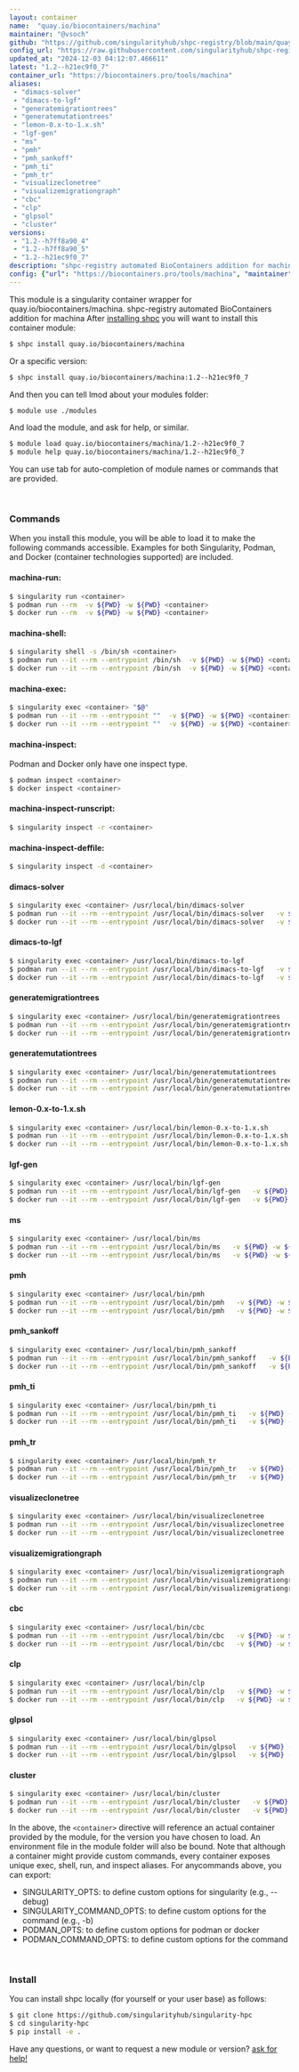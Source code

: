 ```yaml
---
layout: container
name:  "quay.io/biocontainers/machina"
maintainer: "@vsoch"
github: "https://github.com/singularityhub/shpc-registry/blob/main/quay.io/biocontainers/machina/container.yaml"
config_url: "https://raw.githubusercontent.com/singularityhub/shpc-registry/main/quay.io/biocontainers/machina/container.yaml"
updated_at: "2024-12-03 04:12:07.466611"
latest: "1.2--h21ec9f0_7"
container_url: "https://biocontainers.pro/tools/machina"
aliases:
 - "dimacs-solver"
 - "dimacs-to-lgf"
 - "generatemigrationtrees"
 - "generatemutationtrees"
 - "lemon-0.x-to-1.x.sh"
 - "lgf-gen"
 - "ms"
 - "pmh"
 - "pmh_sankoff"
 - "pmh_ti"
 - "pmh_tr"
 - "visualizeclonetree"
 - "visualizemigrationgraph"
 - "cbc"
 - "clp"
 - "glpsol"
 - "cluster"
versions:
 - "1.2--h7ff8a90_4"
 - "1.2--h7ff8a90_5"
 - "1.2--h21ec9f0_7"
description: "shpc-registry automated BioContainers addition for machina"
config: {"url": "https://biocontainers.pro/tools/machina", "maintainer": "@vsoch", "description": "shpc-registry automated BioContainers addition for machina", "latest": {"1.2--h21ec9f0_7": "sha256:aaf3497b4bf7942be7174c0d7c54f262e6abcc5ebccfc7194644a7b5a4333d80"}, "tags": {"1.2--h7ff8a90_4": "sha256:e8e3b1c68d42fd8ae63a6c7fc7e25352b35d069fb0e647513db8e3e31ad8eb89", "1.2--h7ff8a90_5": "sha256:68f19a4158f839682debcefcb46b0fe89dc6de1b8114e684fb58eed05d7a4c8a", "1.2--h21ec9f0_7": "sha256:aaf3497b4bf7942be7174c0d7c54f262e6abcc5ebccfc7194644a7b5a4333d80"}, "docker": "quay.io/biocontainers/machina", "aliases": {"dimacs-solver": "/usr/local/bin/dimacs-solver", "dimacs-to-lgf": "/usr/local/bin/dimacs-to-lgf", "generatemigrationtrees": "/usr/local/bin/generatemigrationtrees", "generatemutationtrees": "/usr/local/bin/generatemutationtrees", "lemon-0.x-to-1.x.sh": "/usr/local/bin/lemon-0.x-to-1.x.sh", "lgf-gen": "/usr/local/bin/lgf-gen", "ms": "/usr/local/bin/ms", "pmh": "/usr/local/bin/pmh", "pmh_sankoff": "/usr/local/bin/pmh_sankoff", "pmh_ti": "/usr/local/bin/pmh_ti", "pmh_tr": "/usr/local/bin/pmh_tr", "visualizeclonetree": "/usr/local/bin/visualizeclonetree", "visualizemigrationgraph": "/usr/local/bin/visualizemigrationgraph", "cbc": "/usr/local/bin/cbc", "clp": "/usr/local/bin/clp", "glpsol": "/usr/local/bin/glpsol", "cluster": "/usr/local/bin/cluster"}}
---
```


This module is a singularity container wrapper for quay.io/biocontainers/machina.
shpc-registry automated BioContainers addition for machina
After [installing shpc](#install) you will want to install this container module:


```bash
$ shpc install quay.io/biocontainers/machina
```

Or a specific version:

```bash
$ shpc install quay.io/biocontainers/machina:1.2--h21ec9f0_7
```

And then you can tell lmod about your modules folder:

```bash
$ module use ./modules
```

And load the module, and ask for help, or similar.

```bash
$ module load quay.io/biocontainers/machina/1.2--h21ec9f0_7
$ module help quay.io/biocontainers/machina/1.2--h21ec9f0_7
```

You can use tab for auto-completion of module names or commands that are provided.

<br>

### Commands

When you install this module, you will be able to load it to make the following commands accessible.
Examples for both Singularity, Podman, and Docker (container technologies supported) are included.

#### machina-run:

```bash
$ singularity run <container>
$ podman run --rm  -v ${PWD} -w ${PWD} <container>
$ docker run --rm  -v ${PWD} -w ${PWD} <container>
```

#### machina-shell:

```bash
$ singularity shell -s /bin/sh <container>
$ podman run --it --rm --entrypoint /bin/sh  -v ${PWD} -w ${PWD} <container>
$ docker run --it --rm --entrypoint /bin/sh  -v ${PWD} -w ${PWD} <container>
```

#### machina-exec:

```bash
$ singularity exec <container> "$@"
$ podman run --it --rm --entrypoint ""  -v ${PWD} -w ${PWD} <container> "$@"
$ docker run --it --rm --entrypoint ""  -v ${PWD} -w ${PWD} <container> "$@"
```

#### machina-inspect:

Podman and Docker only have one inspect type.

```bash
$ podman inspect <container>
$ docker inspect <container>
```

#### machina-inspect-runscript:

```bash
$ singularity inspect -r <container>
```

#### machina-inspect-deffile:

```bash
$ singularity inspect -d <container>
```


#### dimacs-solver

```bash
$ singularity exec <container> /usr/local/bin/dimacs-solver
$ podman run --it --rm --entrypoint /usr/local/bin/dimacs-solver   -v ${PWD} -w ${PWD} <container> -c " $@"
$ docker run --it --rm --entrypoint /usr/local/bin/dimacs-solver   -v ${PWD} -w ${PWD} <container> -c " $@"
```


#### dimacs-to-lgf

```bash
$ singularity exec <container> /usr/local/bin/dimacs-to-lgf
$ podman run --it --rm --entrypoint /usr/local/bin/dimacs-to-lgf   -v ${PWD} -w ${PWD} <container> -c " $@"
$ docker run --it --rm --entrypoint /usr/local/bin/dimacs-to-lgf   -v ${PWD} -w ${PWD} <container> -c " $@"
```


#### generatemigrationtrees

```bash
$ singularity exec <container> /usr/local/bin/generatemigrationtrees
$ podman run --it --rm --entrypoint /usr/local/bin/generatemigrationtrees   -v ${PWD} -w ${PWD} <container> -c " $@"
$ docker run --it --rm --entrypoint /usr/local/bin/generatemigrationtrees   -v ${PWD} -w ${PWD} <container> -c " $@"
```


#### generatemutationtrees

```bash
$ singularity exec <container> /usr/local/bin/generatemutationtrees
$ podman run --it --rm --entrypoint /usr/local/bin/generatemutationtrees   -v ${PWD} -w ${PWD} <container> -c " $@"
$ docker run --it --rm --entrypoint /usr/local/bin/generatemutationtrees   -v ${PWD} -w ${PWD} <container> -c " $@"
```


#### lemon-0.x-to-1.x.sh

```bash
$ singularity exec <container> /usr/local/bin/lemon-0.x-to-1.x.sh
$ podman run --it --rm --entrypoint /usr/local/bin/lemon-0.x-to-1.x.sh   -v ${PWD} -w ${PWD} <container> -c " $@"
$ docker run --it --rm --entrypoint /usr/local/bin/lemon-0.x-to-1.x.sh   -v ${PWD} -w ${PWD} <container> -c " $@"
```


#### lgf-gen

```bash
$ singularity exec <container> /usr/local/bin/lgf-gen
$ podman run --it --rm --entrypoint /usr/local/bin/lgf-gen   -v ${PWD} -w ${PWD} <container> -c " $@"
$ docker run --it --rm --entrypoint /usr/local/bin/lgf-gen   -v ${PWD} -w ${PWD} <container> -c " $@"
```


#### ms

```bash
$ singularity exec <container> /usr/local/bin/ms
$ podman run --it --rm --entrypoint /usr/local/bin/ms   -v ${PWD} -w ${PWD} <container> -c " $@"
$ docker run --it --rm --entrypoint /usr/local/bin/ms   -v ${PWD} -w ${PWD} <container> -c " $@"
```


#### pmh

```bash
$ singularity exec <container> /usr/local/bin/pmh
$ podman run --it --rm --entrypoint /usr/local/bin/pmh   -v ${PWD} -w ${PWD} <container> -c " $@"
$ docker run --it --rm --entrypoint /usr/local/bin/pmh   -v ${PWD} -w ${PWD} <container> -c " $@"
```


#### pmh_sankoff

```bash
$ singularity exec <container> /usr/local/bin/pmh_sankoff
$ podman run --it --rm --entrypoint /usr/local/bin/pmh_sankoff   -v ${PWD} -w ${PWD} <container> -c " $@"
$ docker run --it --rm --entrypoint /usr/local/bin/pmh_sankoff   -v ${PWD} -w ${PWD} <container> -c " $@"
```


#### pmh_ti

```bash
$ singularity exec <container> /usr/local/bin/pmh_ti
$ podman run --it --rm --entrypoint /usr/local/bin/pmh_ti   -v ${PWD} -w ${PWD} <container> -c " $@"
$ docker run --it --rm --entrypoint /usr/local/bin/pmh_ti   -v ${PWD} -w ${PWD} <container> -c " $@"
```


#### pmh_tr

```bash
$ singularity exec <container> /usr/local/bin/pmh_tr
$ podman run --it --rm --entrypoint /usr/local/bin/pmh_tr   -v ${PWD} -w ${PWD} <container> -c " $@"
$ docker run --it --rm --entrypoint /usr/local/bin/pmh_tr   -v ${PWD} -w ${PWD} <container> -c " $@"
```


#### visualizeclonetree

```bash
$ singularity exec <container> /usr/local/bin/visualizeclonetree
$ podman run --it --rm --entrypoint /usr/local/bin/visualizeclonetree   -v ${PWD} -w ${PWD} <container> -c " $@"
$ docker run --it --rm --entrypoint /usr/local/bin/visualizeclonetree   -v ${PWD} -w ${PWD} <container> -c " $@"
```


#### visualizemigrationgraph

```bash
$ singularity exec <container> /usr/local/bin/visualizemigrationgraph
$ podman run --it --rm --entrypoint /usr/local/bin/visualizemigrationgraph   -v ${PWD} -w ${PWD} <container> -c " $@"
$ docker run --it --rm --entrypoint /usr/local/bin/visualizemigrationgraph   -v ${PWD} -w ${PWD} <container> -c " $@"
```


#### cbc

```bash
$ singularity exec <container> /usr/local/bin/cbc
$ podman run --it --rm --entrypoint /usr/local/bin/cbc   -v ${PWD} -w ${PWD} <container> -c " $@"
$ docker run --it --rm --entrypoint /usr/local/bin/cbc   -v ${PWD} -w ${PWD} <container> -c " $@"
```


#### clp

```bash
$ singularity exec <container> /usr/local/bin/clp
$ podman run --it --rm --entrypoint /usr/local/bin/clp   -v ${PWD} -w ${PWD} <container> -c " $@"
$ docker run --it --rm --entrypoint /usr/local/bin/clp   -v ${PWD} -w ${PWD} <container> -c " $@"
```


#### glpsol

```bash
$ singularity exec <container> /usr/local/bin/glpsol
$ podman run --it --rm --entrypoint /usr/local/bin/glpsol   -v ${PWD} -w ${PWD} <container> -c " $@"
$ docker run --it --rm --entrypoint /usr/local/bin/glpsol   -v ${PWD} -w ${PWD} <container> -c " $@"
```


#### cluster

```bash
$ singularity exec <container> /usr/local/bin/cluster
$ podman run --it --rm --entrypoint /usr/local/bin/cluster   -v ${PWD} -w ${PWD} <container> -c " $@"
$ docker run --it --rm --entrypoint /usr/local/bin/cluster   -v ${PWD} -w ${PWD} <container> -c " $@"
```



In the above, the `<container>` directive will reference an actual container provided
by the module, for the version you have chosen to load. An environment file in the
module folder will also be bound. Note that although a container
might provide custom commands, every container exposes unique exec, shell, run, and
inspect aliases. For anycommands above, you can export:

 - SINGULARITY_OPTS: to define custom options for singularity (e.g., --debug)
 - SINGULARITY_COMMAND_OPTS: to define custom options for the command (e.g., -b)
 - PODMAN_OPTS: to define custom options for podman or docker
 - PODMAN_COMMAND_OPTS: to define custom options for the command

<br>

### Install

You can install shpc locally (for yourself or your user base) as follows:

```bash
$ git clone https://github.com/singularityhub/singularity-hpc
$ cd singularity-hpc
$ pip install -e .
```

Have any questions, or want to request a new module or version? [ask for help!](https://github.com/singularityhub/singularity-hpc/issues)